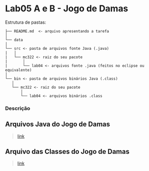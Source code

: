 # Lab05 A e B - Jogo de Damas #

Estrutura de pastas:

```
├── README.md  <- arquivo apresentando a tarefa
│
└── data
│
└── src <- pasta de arquivos fonte Java (.java)
|   │
|   └── mc322 <- raiz do seu pacote
|       │
|       └── lab04 <- arquivos fonte .java (feitos no eclipse ou equivalente)
│
└── bin <- pasta de arquivos binários Java (.class)
   │
   └── mc322 <- raiz do seu pacote
       │
       └── lab04 <- arquivos binários .class

```

### Descrição ###

## Arquivos Java do Jogo de Damas ##
> [link]()
 
## Arquivo das Classes do Jogo de Damas ##
> [link]()
